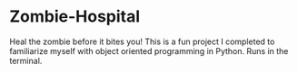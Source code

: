 # Zombie-Hospital
Heal the zombie before it bites you!
This is a fun project I completed to familiarize myself with object oriented programming in Python. 
Runs in the terminal.
